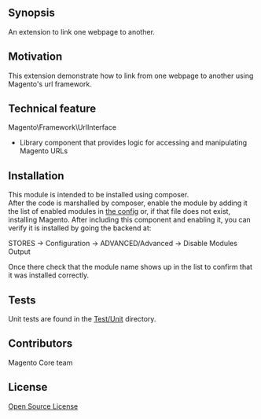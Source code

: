 ## Synopsis

An extension to link one webpage to another.

## Motivation

This extension demonstrate how to link from one webpage to another using Magento's url framework. 

## Technical feature

Magento\Framework\UrlInterface
 - Library component that provides logic for accessing and manipulating Magento URLs

## Installation

This module is intended to be installed using composer.  
After the code is marshalled by composer, enable the module by adding it the list of enabled modules in [the config](app/etc/config.php) or, if that file does not exist, installing Magento.
After including this component and enabling it, you can verify it is installed by going the backend at:

STORES -> Configuration -> ADVANCED/Advanced ->  Disable Modules Output

Once there check that the module name shows up in the list to confirm that it was installed correctly.

## Tests

Unit tests are found in the [Test/Unit](Test/Unit) directory.

## Contributors

Magento Core team

## License

[Open Source License](LICENSE.txt)
